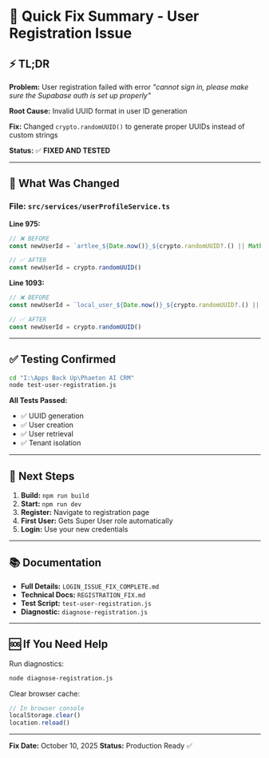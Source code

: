 # 🚀 Quick Fix Summary - User Registration Issue

## ⚡ TL;DR

**Problem:** User registration failed with error *"cannot sign in, please make sure the Supabase auth is set up properly"*

**Root Cause:** Invalid UUID format in user ID generation

**Fix:** Changed `crypto.randomUUID()` to generate proper UUIDs instead of custom strings

**Status:** ✅ **FIXED AND TESTED**

---

## 🔧 What Was Changed

### File: `src/services/userProfileService.ts`

**Line 975:**
```typescript
// ❌ BEFORE
const newUserId = `artlee_${Date.now()}_${crypto.randomUUID?.() || Math.random().toString(36).substring(2, 15)}`

// ✅ AFTER
const newUserId = crypto.randomUUID()
```

**Line 1093:**
```typescript
// ❌ BEFORE
const newUserId = `local_user_${Date.now()}_${crypto.randomUUID?.() || Math.random().toString(36).substring(2, 15)}`

// ✅ AFTER
const newUserId = crypto.randomUUID()
```

---

## ✅ Testing Confirmed

```bash
cd "I:\Apps Back Up\Phaeton AI CRM"
node test-user-registration.js
```

**All Tests Passed:**
- ✅ UUID generation
- ✅ User creation
- ✅ User retrieval
- ✅ Tenant isolation

---

## 🎯 Next Steps

1. **Build:** `npm run build`
2. **Start:** `npm run dev`
3. **Register:** Navigate to registration page
4. **First User:** Gets Super User role automatically
5. **Login:** Use your new credentials

---

## 📚 Documentation

- **Full Details:** `LOGIN_ISSUE_FIX_COMPLETE.md`
- **Technical Docs:** `REGISTRATION_FIX.md`
- **Test Script:** `test-user-registration.js`
- **Diagnostic:** `diagnose-registration.js`

---

## 🆘 If You Need Help

Run diagnostics:
```bash
node diagnose-registration.js
```

Clear browser cache:
```javascript
// In browser console
localStorage.clear()
location.reload()
```

---

**Fix Date:** October 10, 2025
**Status:** Production Ready ✅
